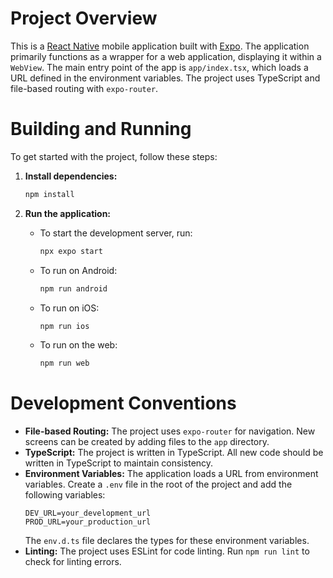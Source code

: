 # Project Overview

This is a [React Native](https://reactnative.dev/) mobile application built with [Expo](https://expo.dev/). The application primarily functions as a wrapper for a web application, displaying it within a `WebView`. The main entry point of the app is `app/index.tsx`, which loads a URL defined in the environment variables. The project uses TypeScript and file-based routing with `expo-router`.

# Building and Running

To get started with the project, follow these steps:

1.  **Install dependencies:**
    ```bash
    npm install
    ```

2.  **Run the application:**
    *   To start the development server, run:
        ```bash
        npx expo start
        ```
    *   To run on Android:
        ```bash
        npm run android
        ```
    *   To run on iOS:
        ```bash
        npm run ios
        ```
    *   To run on the web:
        ```bash
        npm run web
        ```

# Development Conventions

*   **File-based Routing:** The project uses `expo-router` for navigation. New screens can be created by adding files to the `app` directory.
*   **TypeScript:** The project is written in TypeScript. All new code should be written in TypeScript to maintain consistency.
*   **Environment Variables:** The application loads a URL from environment variables. Create a `.env` file in the root of the project and add the following variables:
    ```
    DEV_URL=your_development_url
    PROD_URL=your_production_url
    ```
    The `env.d.ts` file declares the types for these environment variables.
*   **Linting:** The project uses ESLint for code linting. Run `npm run lint` to check for linting errors.